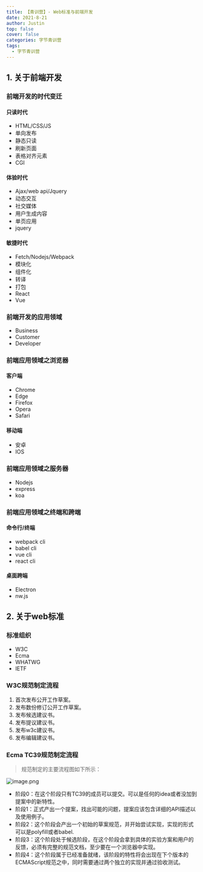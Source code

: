 ```yaml
---
title: 【青训营】- Web标准与前端开发
date: 2021-8-21
author: Justin
top: false
cover: false
categories: 字节青训营
tags:
  - 字节青训营
---
```

## 1. 关于前端开发
### 前端开发的时代变迁
#### 只读时代
* HTML/CSS/JS
* 单向发布
* 静态只读
* 刷新页面
* 表格对齐元素
* CGI

#### 体验时代
* Ajax/web api/Jquery
* 动态交互
* 社交媒体
* 用户生成内容
* 单页应用
* jquery

#### 敏捷时代
* Fetch/Nodejs/Webpack
* 模块化
* 组件化
* 转译
* 打包
* React
* Vue

### 前端开发的应用领域
* Business
* Customer
* Developer

### 前端应用领域之浏览器
#### 客户端
* Chrome
* Edge
* Firefox
* Opera
* Safari

#### 移动端
* 安卓
* IOS

### 前端应用领域之服务器
* Nodejs
* express
* koa

### 前端应用领域之终端和跨端
#### 命令行/终端
* webpack cli
* babel cli
* vue cli
* react cli

#### 桌面跨端
* Electron
* nw.js

## 2. 关于web标准
### 标准组织
* W3C
* Ecma
* WHATWG
* IETF

### W3C规范制定流程
1. 首次发布公开工作草案。
2. 发布数份修订公开工作草案。
3. 发布候选建议书。
4. 发布提议建议书。
5. 发布w3c建议书。
5. 发布编辑建议书。

### Ecma TC39规范制定流程
>规范制定的主要流程图如下所示：

![image.png](https://img-blog.csdnimg.cn/img_convert/dd070bacf84c2227713d5d5a8eec3173.png)

* 阶段0：在这个阶段只有TC39的成员可以提交。可以是任何的idea或者没加到提案中的新特性。
* 阶段1：正式产出一个提案，找出可能的问题，提案应该包含详细的API描述以及使用例子。
* 阶段2：这个阶段会产出一个初始的草案规范，并开始尝试实现，实现的形式可以是polyfill或者babel.
* 阶段3：这个阶段处于候选阶段，在这个阶段会拿到具体的实验方案和用户的反馈，必须有完整的规范文档，至少要在一个浏览器中实现。
* 阶段4：这个阶段属于已经准备就绪，该阶段的特性将会出现在下个版本的ECMAScript规范之中，同时需要通过两个独立的实现并通过验收测试。

